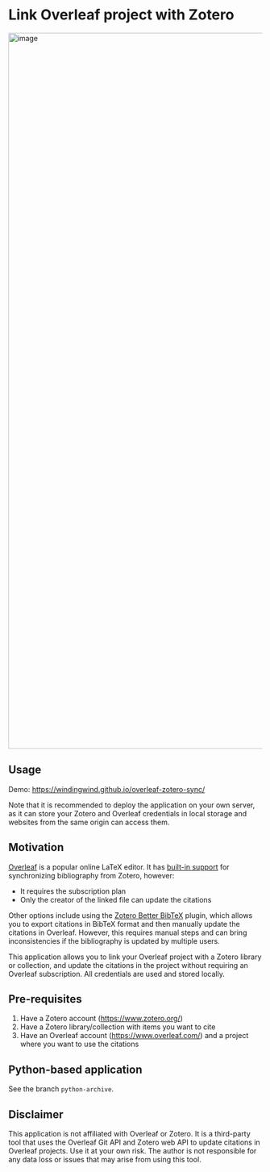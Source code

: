 # Link Overleaf project with Zotero

<img width="1420" alt="image" src="https://github.com/user-attachments/assets/d4ec301b-3ac2-4b50-a77a-3393b30e2ce8" />


## Usage

Demo: https://windingwind.github.io/overleaf-zotero-sync/

Note that it is recommended to deploy the application on your own server, as it can store your Zotero and Overleaf credentials in local storage and websites from the same origin can access them.

## Motivation

[Overleaf](https://www.overleaf.com/) is a popular online LaTeX editor. It has [built-in support](https://www.overleaf.com/learn/how-to/How_to_link_Zotero_to_your_Overleaf_account) for synchronizing bibliography from Zotero, however:

- It requires the subscription plan
- Only the creator of the linked file can update the citations

Other options include using the [Zotero Better BibTeX](https://retorque.re/zotero-better-bibtex/) plugin, which allows you to export citations in BibTeX format and then manually update the citations in Overleaf. However, this requires manual steps and can bring inconsistencies if the bibliography is updated by multiple users.

This application allows you to link your Overleaf project with a Zotero library or collection, and update the citations in the project without requiring an Overleaf subscription. All credentials are used and stored locally.

## Pre-requisites

1. Have a Zotero account (<https://www.zotero.org/>)
2. Have a Zotero library/collection with items you want to cite
3. Have an Overleaf account (<https://www.overleaf.com/>) and a project where you want to use the citations

## Python-based application

See the branch `python-archive`.

## Disclaimer

This application is not affiliated with Overleaf or Zotero. It is a third-party tool that uses the Overleaf Git API and Zotero web API to update citations in Overleaf projects. Use it at your own risk. The author is not responsible for any data loss or issues that may arise from using this tool.
